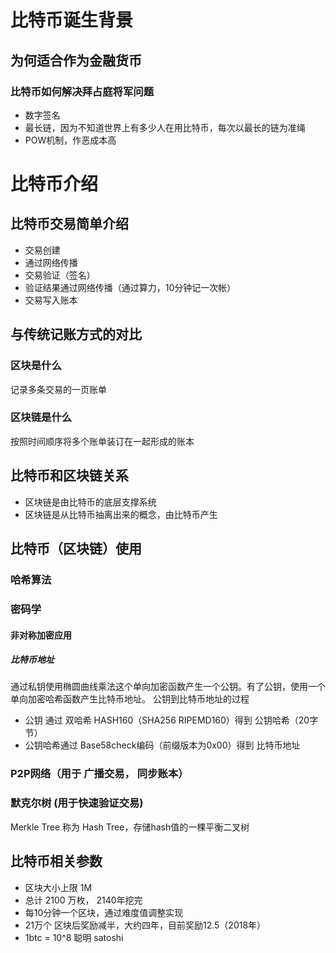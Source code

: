 # 比特币诞生背景
## 为何适合作为金融货币
### 比特币如何解决拜占庭将军问题
- 数字签名
- 最长链，因为不知道世界上有多少人在用比特币，每次以最长的链为准绳
- POW机制，作恶成本高
# 比特币介绍
## 比特币交易简单介绍
- 交易创建
- 通过网络传播
- 交易验证（签名）
- 验证结果通过网络传播（通过算力，10分钟记一次帐）
- 交易写入账本
## 与传统记账方式的对比
### 区块是什么
记录多条交易的一页账单
### 区块链是什么
按照时间顺序将多个账单装订在一起形成的账本
## 比特币和区块链关系
- 区块链是由比特币的底层支撑系统
- 区块链是从比特币抽离出来的概念，由比特币产生
## 比特币（区块链）使用
### 哈希算法
### 密码学
#### 非对称加密应用
##### 比特币地址
通过私钥使用椭圆曲线乘法这个单向加密函数产生一个公钥。有了公钥，使用一个单向加密哈希函数产生比特币地址。
公钥到比特币地址的过程
- 公钥 通过 双哈希 HASH160（SHA256 RIPEMD160）得到 公钥哈希（20字节）
- 公钥哈希通过 Base58check编码（前缀版本为0x00）得到 比特币地址
### P2P网络（用于 广播交易， 同步账本）
### 默克尔树 (用于快速验证交易)
Merkle Tree 称为 Hash Tree，存储hash值的一棵平衡二叉树
## 比特币相关参数
- 区块大小上限 1M
- 总计 2100 万枚， 2140年挖完
- 每10分钟一个区块，通过难度值调整实现
- 21万个 区块后奖励减半，大约四年，目前奖励12.5（2018年）
- 1btc = 10^8 聪明 satoshi




















